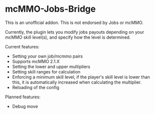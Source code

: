 # mcMMO-Jobs-Bridge
This is an unofficial addon. This is not endorsed by Jobs or mcMMO.

Currently, the plugin lets you modify jobs payouts depending on your mcMMO skill level(s), and specify how the level is determined.

Current features:
- Setting your own job/mcmmo pairs
- Supports mcMMO 2.1.X
- Setting the lower and upper multipliers
- Setting skill ranges for calculation
- Enforcing a minimum skill level, if the player's skill level is lower than this, it is automatically increased when calculating the multiplier.
- Reloading of the config

Planned features:
- Debug move